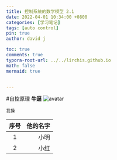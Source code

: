 ```yaml
---
title: 控制系统的数学模型 2.1
date: 2022-04-01 10:34:00 +0800
categories: [学习笔记]
tags: [auto control]
pin: true
author: david j

toc: true
comments: true
typora-root-url: ../../lirchis.github.io
math: false
mermaid: true


---
```


#自控原理
**牛逼**
![avatar](https://i0.hdslb.com/bfs/album/1c0d9fdbf6b4b72cd33e1bf5999cbc3649d8c1c9.png@518w.webp)

```
我操
```

|序号|他的名字|
|:---:|---:|
|1|小明|
|2|小红|
